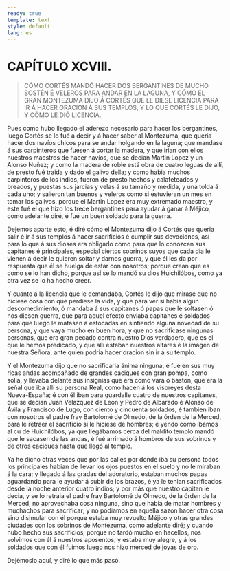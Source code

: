 ```yaml
---
ready: true
template: text
style: default
lang: es
---
```


# CAPÍTULO XCVIII.

> CÓMO CORTÉS MANDÓ HACER DOS BERGANTINES DE MUCHO SOSTÉN É VELEROS PARA
> ANDAR EN LA LAGUNA, Y CÓMO EL GRAN MONTEZUMA DIJO Á CORTÉS QUE LE DIESE
> LICENCIA PARA IR Á HACER ORACION Á SUS TEMPLOS, Y LO QUE CORTÉS LE
> DIJO, Y CÓMO LE DIÓ LICENCIA.


Pues como hubo llegado el aderezo necesario para hacer los bergantines,
luego Cortés se lo fué á decir y á hacer saber al Montezuma, que
queria hacer dos navíos chicos para se andar holgando en la laguna;
que mandase á sus carpinteros que fuesen á cortar la madera, y que
irian con ellos nuestros maestros de hacer navíos, que se decian
Martin Lopez y un Alonso Nuñez; y como la madera de roble está obra de
cuatro leguas de allí, de presto fué traida y dado el galivo della; y
como habia muchos carpinteros de los indios, fueron de presto hechos
y calafeteados y breados, y puestas sus jarcias y velas á su tamaño y
medida, y una tolda á cada uno; y salieron tan buenos y veleros como si
estuvieran un mes en tomar los galivos, porque el Martin Lopez era muy
extremado maestro, y este fué el que hizo los trece bergantines para
ayudar á ganar á Méjico, como adelante diré, é fué un buen soldado para
la guerra.

Dejemos aparte esto, é diré cómo el Montezuma dijo á Cortés que queria
salir é ir á sus templos á hacer sacrificios é cumplir sus devociones,
así para lo que á sus dioses era obligado como para que lo conozcan sus
capitanes é principales, especial ciertos sobrinos suyos que cada dia
le vienen á decir le quieren soltar y darnos guerra, y que él les da
por respuesta que él se huelga de estar con nosotros; porque crean que
es como se lo han dicho, porque así se lo mandó su dios Huichilóbos,
como ya otra vez se lo ha hecho creer.

Y cuanto á la licencia que le demandaba, Cortés le dijo que mirase
que no hiciese cosa con que perdiese la vida, y que para ver si
habia algun descomedimiento, ó mandaba á sus capitanes ó papas que le
soltasen ó nos diesen guerra, que para aquel efecto enviaba capitanes
é soldados para que luego le matasen á estocadas en sintiendo alguna
novedad de su persona, y que vaya mucho en buen hora, y que no
sacrificase ningunas personas, que era gran pecado contra nuestro
Dios verdadero, que es el que le hemos predicado, y que allí estaban
nuestros altares é la imágen de nuestra Señora, ante quien podria hacer
oracion sin ir á su templo.

Y el Montezuma dijo que no sacrificaria ánima ninguna, é fué en sus
muy ricas andas acompañado de grandes caciques con gran pompa, como
solia, y llevaba delante sus insignias que era como vara ó baston, que
era la señal que iba allí su persona Real, como hacen á los visoreyes
desta Nueva-España; é con él iban para guardalle cuatro de nuestros
capitanes, que se decian Juan Velazquez de Leon y Pedro de Albarado é
Alonso de Ávila y Francisco de Lugo, con ciento y cincuenta soldados,
é tambien iban con nosotros el padre fray Bartolomé de Olmedo, de la
órden de la Merced, para le retraer el sacrificio si le hiciese de
hombres; é yendo como íbamos al cu de Huichilóbos, ya que llegábamos
cerca del maldito templo mandó que le sacasen de las andas, é fué
arrimado á hombros de sus sobrinos y de otros caciques hasta que llegó
al templo.

Ya he dicho otras veces que por las calles por donde iba su persona
todos los principales habian de llevar los ojos puestos en el suelo y
no le miraban á la cara; y llegado á las gradas del adoratorio, estaban
muchos papas aguardando para le ayudar á subir de los brazos, é ya le
tenian sacrificados desde la noche anterior cuatro indios; y por más
que nuestro capitan le decia, y se lo retraia el padre fray Bartolomé
de Olmedo, de la órden de la Merced, no aprovechaba cosa ninguna, sino
que habia de matar hombres y muchachos para sacrificar; y no podiamos
en aquella sazon hacer otra cosa sino disimular con él porque estaba
muy revuelto Méjico y otras grandes ciudades con los sobrinos de
Montezuma, como adelante diré; y cuando hubo hecho sus sacrificios,
porque no tardó mucho en hacellos, nos volvimos con él á nuestros
aposentos; y estaba muy alegre, y á los soldados que con él fuimos
luego nos hizo merced de joyas de oro.

Dejémoslo aquí, y diré lo que más pasó.
